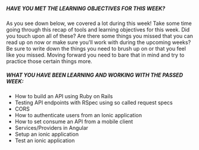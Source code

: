 ##### HAVE YOU MET THE LEARNING OBJECTIVES FOR THIS WEEK?
As you see down below, we covered a lot during this week! Take some time going through this recap of tools and learning objectives for this week. Did you touch upon all of these? Are there some things you missed that you can read up on now or make sure you'll work with during the upcoming weeks?
 Be sure to write down the things you need to brush up on or that you feel like you missed. Moving forward you need to bare that in mind and try to practice those certain things more.

 
##### WHAT YOU HAVE BEEN LEARNING AND WORKING WITH THE PASSED WEEK:

* How to build an API using Ruby on Rails
* Testing API endpoints with RSpec using so called request specs
* CORS
* How to authenticate users from an Ionic application
* How to set consume an API from a mobile client
* Services/Providers in Angular
* Setup an ionic application
* Test an ionic application
